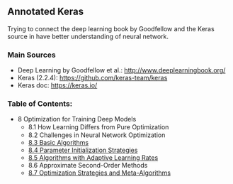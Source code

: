 ## Annotated Keras

Trying to connect the deep learning book by Goodfellow and the Keras source in have better understanding of neural network.

### Main Sources

* Deep Learning by Goodfellow et al.: http://www.deeplearningbook.org/
* Keras (2.2.4): https://github.com/keras-team/keras
* Keras doc: https://keras.io/


### Table of Contents:

* 8 Optimization for Training Deep Models
   * 8.1 How Learning Diﬀers from Pure Optimization
   * 8.2 Challenges in Neural Network Optimization
   * [8.3 Basic Algorithms](ch08/8.3.MD)
   * [8.4 Parameter Initialization Strategies](ch08/8.4.MD)
   * [8.5 Algorithms with Adaptive Learning Rates](ch08/8.5.MD)
   * 8.6 Approximate Second-Order Methods
   * [8.7 Optimization Strategies and Meta-Algorithms](ch08/8.7.MD)
